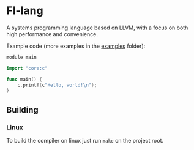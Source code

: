 # Fl-lang

A systems programming language based on LLVM, with a focus on both high performance and convenience.

Example code (more examples in the [examples](https://github.com/felipeagc/fl-lang/tree/master/examples) folder):

```go
module main

import "core:c"

func main() {
    c.printf(c"Hello, world!\n");
}
```

## Building

### Linux
To build the compiler on linux just run `make` on the project root.
